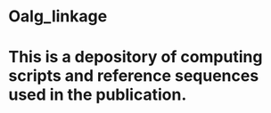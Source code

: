 # Oalg_linkage

# This is a depository of computing scripts and reference sequences used in the publication.

